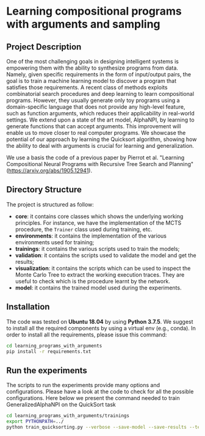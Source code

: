 # Learning compositional programs with arguments and sampling

## Project Description

One of the most challenging goals in designing intelligent systems is empowering them with the ability to synthesize programs from data. Namely, given specific requirements in the form of input/output pairs, the goal is to train a machine learning model to discover a program that satisfies those requirements.
A recent class of methods exploits combinatorial search procedures and deep learning to learn compositional programs. However, they usually generate only toy programs using a domain-specific language that does not provide any high-level feature, such as function arguments, which reduces their applicability in real-world settings.
We extend upon a state of the art model, AlphaNPI, by learning to generate functions that can accept arguments. This improvement will enable us to move closer to real computer programs.
We showcase the potential of our approach by learning the Quicksort algorithm, showing how the ability to deal with arguments is crucial for learning and generalization.  

We use a basis the code of a previous paper by Pierrot et al. "Learning Compositional Neural Programs with Recursive Tree Search and Planning" (https://arxiv.org/abs/1905.12941).

## Directory Structure

The project is structured as follow:
* **core**: it contains core classes which shows the underlying working principles. For instance, we have the implementation
of the MCTS procedure, the `Trainer` class used during training, etc.
* **environments**: it contains the implementation of the various environments used for training;
* **trainings**: it contains the various scripts used to train the models;
* **validation**: it contains the scripts used to validate the model and get the results;
* **visualization**: it contains the scripts which can be used to inspect the Monte Carlo Tree to extract the working execution traces. They are useful to check which is the procedure learnt by the network.
* **model**: it contains the trained model used during the experiments.


## Installation

The code was tested on **Ubuntu 18.04** by using **Python 3.7.5**. We suggest to install all the required components
by using a virtual env (e.g., conda). In order to install all the requirements, please issue this command:
```bash
cd learning_programs_with_arguments
pip install -r requirements.txt
```


## Run the experiments

The scripts to run the experiments provide many options and configurations. Please have a look at the code to check
for all the possible configurations. Here below we present the command needed to train GeneralizedAlphaNPI on the
QuickSort task

```bash
cd learning_programs_with_arguments/trainings
export PYTHONPATH=../
python train_quicksorting.py --verbose --save-model --save-results --tensorboard --widening --seed 42
```
